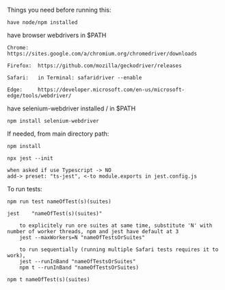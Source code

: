 Things you need before running this:

	have node/npm installed
	
  have browser webdrivers in $PATH
	
    Chrome:   https://sites.google.com/a/chromium.org/chromedriver/downloads
		
    Firefox:  https://github.com/mozilla/geckodriver/releases
		
    Safari:   in Terminal: safaridriver --enable
		
    Edge:     https://developer.microsoft.com/en-us/microsoft-edge/tools/webdriver/
		
  have selenium-webdriver installed / in $PATH
	
    npm install selenium-webdriver
   
If needed, from main directory path:

	npm install
	
	npx jest --init
	
    when asked if use Typescript -> NO
    add-> preset: "ts-jest", <-to module.exports in jest.config.js

To run tests:

	npm run test nameOfTest(s)(suites)
	
	jest	"nameOfTest(s)(suites)"
		
		to explicitely run ore suites at same time, substitute 'N' with number of worker threads, npm and jest have default at 3
		jest --maxWorkers=N "nameOfTestsOrSuites"
		
		to run sequentially (running multiple Safari tests requires it to work), 
		jest --runInBand "nameOfTestsOrSuites"
		npm t --runInBand "nameOfTestsOrSuites)
	
	npm t nameOfTest(s)(suites)
